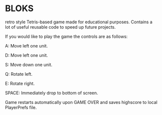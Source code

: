 # BLOKS
retro style Tetris-based game made for educational purposes. 
Contains a lot of useful reusable code to speed up future projects. 

If you would like to play the game the controls are as follows:

A: Move left one unit.

D: Move left one unit.

S: Move down one unit.

Q: Rotate left.

E: Rotate right.

SPACE: Immediately drop to bottom of screen.

Game restarts automatically upon GAME OVER and saves highscore to local PlayerPrefs file. 
